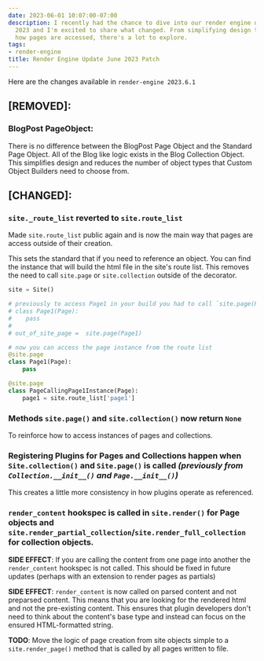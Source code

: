 ```yaml
---
date: 2023-06-01 10:07:00-07:00
description: I recently had the chance to dive into our render engine update for June
  2023 and I'm excited to share what changed. From simplifying design to refreshing
  how pages are accessed, there's a lot to explore.
tags:
- render-engine
title: Render Engine Update June 2023 Patch
---
```


Here are the changes available in `render-engine 2023.6.1`

## [REMOVED]:

### BlogPost PageObject:
There is no difference between the BlogPost Page Object and the Standard Page Object. All of the Blog like logic exists in the Blog Collection Object. This simplifies design and reduces the number of object types that Custom Object Builders need to choose from.

## [CHANGED]:

### `site._route_list` reverted to `site.route_list`
Made `site.route_list` public again and is now the main way that pages are access outside of their creation.

This sets the standard that if you need to reference an object. You can find the instance that will build the html file in the site's route list. This removes the need to call `site.page` or `site.collection` outside of the decorator.

```python
site = Site()

# previously to access Page1 in your build you had to call `site.page(Page1)` or create an out-of-site instance of the page.
# class Page1(Page):
#    pass
#
# out_of_site_page =  site.page(Page1)

# now you can access the page instance from the route list
@site.page
class Page1(Page):
    pass

@site.page
class PageCallingPage1Instance(Page):
    page1 = site.route_list['page1']
```

### Methods `site.page()` and `site.collection()` now return `None`

To reinforce how to access instances of pages and collections.

### Registering Plugins for Pages and Collections happen when `Site.collection()` and `Site.page()` is called _(previously from `Collection.__init__()` and `Page.__init__()`)_

This creates a little more consistency in how plugins operate as referenced.

### `render_content` hookspec is called in `site.render()` for Page objects and `site.render_partial_collection`/`site.render_full_collection` for collection objects.

**SIDE EFFECT**: If you are calling the content from one page into another the `render_content` hookspec is not called. This should be fixed in future updates (perhaps with an extension to render pages as partials)

**SIDE EFFECT**: `render_content` is now called on parsed content and not preparsed content. This means that you are looking for the rendered html and not the pre-existing content. This ensures that plugin developers don't need to think about the content's base type and instead can focus on the ensured HTML-formatted string.

**TODO**: Move the logic of page creation from site objects simple to a `site.render_page()` method that is called by all pages written to file.
